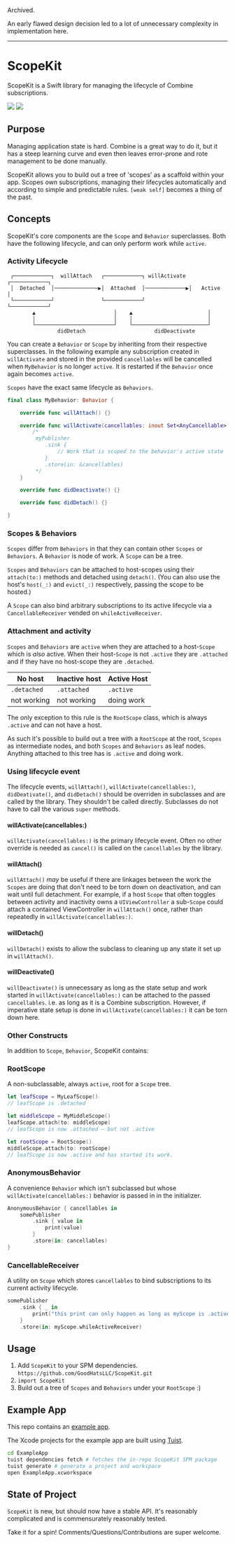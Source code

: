 Archived.

An early flawed design decision led to a lot of unnecessary complexity in implementation here.

_______
# ScopeKit
ScopeKit is a Swift library for managing the lifecycle of Combine subscriptions.

[![](https://img.shields.io/endpoint?url=https%3A%2F%2Fswiftpackageindex.com%2Fapi%2Fpackages%2FGoodHatsLLC%2FScopeKit%2Fbadge%3Ftype%3Dswift-versions)](https://swiftpackageindex.com/GoodHatsLLC/ScopeKit) [![](https://img.shields.io/endpoint?url=https%3A%2F%2Fswiftpackageindex.com%2Fapi%2Fpackages%2FGoodHatsLLC%2FScopeKit%2Fbadge%3Ftype%3Dplatforms)](https://swiftpackageindex.com/GoodHatsLLC/ScopeKit)

## Purpose
Managing application state is hard. Combine is a great way to do it, but it has a steep learning curve and even then leaves error-prone and rote management to be done manually.

ScopeKit allows you to build out a tree of 'scopes' as a scaffold within your app. Scopes own subscriptions, managing their lifecycles automatically and according to simple and predictable rules. `[weak self]` becomes a thing of the past.

## Concepts

ScopeKit's core components are the `Scope` and `Behavior` superclasses. Both have the following lifecycle, and can only perform work while `active`.

### Activity Lifecycle

```
 ┌────────────┐  willAttach   ┌────────────┐ willActivate ┌────────────┐
 │  Detached  │──────────────▶│  Attached  │─────────────▶│   Active   │
 └────────────┘               └────────────┘              └────────────┘
        ▲                         │    ▲                        │
        │                         │    │                        │
        └─────────────────────────┘    └────────────────────────┘
                didDetach                      didDeactivate
```

You can create a `Behavior` or `Scope` by inheriting from their respective superclasses. In the following example any subscription created in `willActivate` and stored in the provided `cancellables` will be cancelled when `MyBehavior` is no longer `active`. It is restarted if the `Behavior`
once again becomes `active`.

`Scopes` have the exact same lifecycle as `Behaviors`.

```swift
final class MyBehavior: Behavior {

    override func willAttach() {}

    override func willActivate(cancellables: inout Set<AnyCancellable>) {
        /*
         myPublisher
            .sink {
                // Work that is scoped to the behavior's active state
            }
            .store(in: &cancellables)
         */
    }

    override func didDeactivate() {}

    override func didDetach() {}

}
```

### Scopes & Behaviors

`Scopes` differ from `Behaviors` in that they can contain other `Scopes` or `Behaviors`. A `Behavior` is node of work. A `Scope` can be a tree.

`Scopes` and `Behaviors` can be attached to host-scopes using their `attach(to:)` methods and detached using `detach()`. (You can also use the host's `host(_:)` and `evict(_:)` respectively, passing the scope to be hosted.)

A `Scope` can also bind arbitrary subscriptions to its active lifecycle via a `CancellableReceiver` vended on `whileActiveReceiver`.

### Attachment and activity

`Scopes` and `Behaviors` are `active` when they are attached to a host-`Scope` which is *also* active. When their host-`Scope` is not `.active` they are `.attached` and if they have no host-scope they are `.detached`.

| No host       | Inactive host  | Active Host   |
| ------------- | ---------      | ------------  |
| `.detached`   | `.attached`    | `.active`     |
| not working   | not working    | doing work    |

The only exception to this rule is the `RootScope` class, which is always `.active` and can not have a host.

As such it's possible to build out a tree with a `RootScope` at the root, `Scopes` as intermediate nodes, and both `Scopes` and `Behaviors` as leaf nodes. Anything attached to this tree has is `.active` and doing work.

### Using lifecycle event 

The lifecycle events, `willAttach()`, `willActivate(cancellables:)`, `didDeativate()`, and `didDetach()` should be overriden in subclasses and are called by the library. They shouldn't be called directly. Subclasses do not have to call the various `super` methods.

#### willActivate(cancellables:)
`willActivate(cancellables:)` is the primary lifecycle event. Often no other override is needed as `cancel()` is called on the `cancellables` by the library.

#### willAttach()
`willAttach()` *may* be useful if there are linkages between the work the `Scopes` are doing that don't need to be torn down on deactivation, and can wait until full detachment. For example, if a host `Scope` that often toggles between activity and inactivity owns a `UIViewController` a sub-`Scope` could attach a contained ViewController in `willAttach()` once, rather than repeatedly in `willActivate(cancellables:)`.

#### willDetach()
`willDetach()` exists to allow the subclass to cleaning up any state it set up in `willAttach()`.

#### willDeactivate()
`willDeactivate()` is unnecessary as long as the state setup and work started in `willActivate(cancellables:)` can be attached to the passed `cancellables`. i.e. as long as it is a Combine subscription. However, if imperative state setup is done in `willActivate(cancellables:)` it can be torn down here.

### Other Constructs

In addition to `Scope`, `Behavior`, ScopeKit contains:

### RootScope
A non-subclassable, always `active`, root for a `Scope` tree.
```swift
let leafScope = MyLeafScope()
// leafScope is .detached

let middleScope = MyMiddleScope()
leafScope.attach(to: middleScope)
// leafScope is now .attached — but not .active

let rootScope = RootScope()
middleScope.attach(to: rootScope)
// leafScope is now .active and has started its work.
```

### AnonymousBehavior
A convenience `Behavior` which isn't subclassed but whose `willActivate(cancellables:)` behavior is passed in in the initializer.

```swift
AnonymousBehavior { cancellables in
    somePublisher
        .sink { value in
            print(value)
        }
        .store(in: cancellables)
}
```
### CancellableReceiver
A utility on `Scope` which stores `cancellables` to bind subscriptions to its current activity lifecycle. 
```swift
somePublisher
    .sink { _ in
        print("this print can only happen as long as myScope is .active.")
    }
    .store(in: myScope.whileActiveReceiver)

```

## Usage
1. Add `ScopeKit` to your SPM dependencies. `https://github.com/GoodHatsLLC/ScopeKit.git`
2. `import ScopeKit`
3. Build out a tree of `Scopes` and `Behaviors` under your `RootScope` :)

## Example App

This repo contains an [example app](https://github.com/GoodHatsLLC/ScopeKit/tree/main/ExampleApp).

The Xcode projects for the example app are built using [Tuist](https://github.com/tuist/tuist).
```bash
cd ExampleApp
tuist dependencies fetch # fetches the in-repo ScopeKit SPM package
tuist generate # generate a project and workspace
open ExampleApp.xcworkspace
```

## State of Project

`ScopeKit` is new, but should now have a stable API. It's reasonably complicated and is commensurately reasonably tested.

Take it for a spin! Comments/Questions/Contributions are super welcome.
